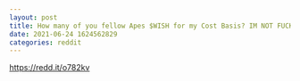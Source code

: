 ```yaml
--- 
layout: post 
title: How many of you fellow Apes $WISH for my Cost Basis? IM NOT FUCKING SELLING💎🙌💎® 
date: 2021-06-24 1624562829 
categories: reddit 
--- 
```

https://redd.it/o782kv
